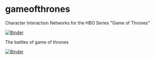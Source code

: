 # gameofthrones
Character Interaction Networks for the HBO Series "Game of Thrones"



[![Binder](https://mybinder.org/badge_logo.svg)](https://mybinder.org/v2/gh/hiba1282/gameOfthrones/main?labpath=got_battles.ipynb)


The battles of game of thrones 




[![Binder](https://mybinder.org/badge_logo.svg)](https://mybinder.org/v2/gh/hiba1282/gameOfthrones/main?labpath=got_battles.ipynb)
